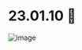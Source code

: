 # 23.01.10 📗
![image](https://user-images.githubusercontent.com/111114507/211960718-9e4183e5-00b6-48f0-9e5c-2a9edfaa495f.png)
